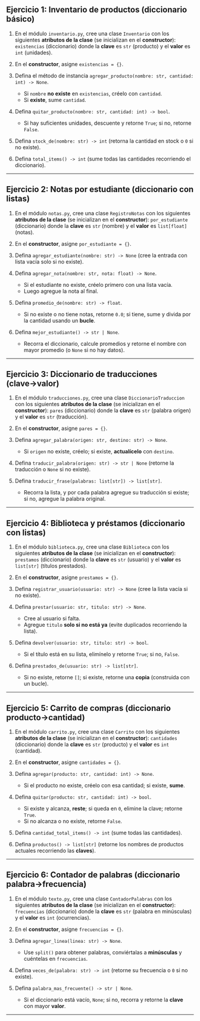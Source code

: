 ## Ejercicio 1: Inventario de productos (diccionario básico)

1. En el módulo `inventario.py`, cree una clase `Inventario` con los siguientes **atributos de la clase** (se inicializan en el **constructor**):
   `existencias` (diccionario) donde la **clave** es `str` (producto) y el **valor** es `int` (unidades).

2. En el **constructor**, asigne `existencias = {}`.

3. Defina el método de instancia `agregar_producto(nombre: str, cantidad: int) -> None`.

   * Si `nombre` **no existe** en `existencias`, créelo con `cantidad`.
   * Si **existe**, sume `cantidad`.

4. Defina `quitar_producto(nombre: str, cantidad: int) -> bool`.

   * Si hay suficientes unidades, descuente y retorne `True`; si no, retorne `False`.

5. Defina `stock_de(nombre: str) -> int` (retorna la cantidad en stock o `0` si no existe).

6. Defina `total_items() -> int` (sume todas las cantidades recorriendo el diccionario).

---

## Ejercicio 2: Notas por estudiante (diccionario con listas)

1. En el módulo `notas.py`, cree una clase `RegistroNotas` con los siguientes **atributos de la clase** (se inicializan en el **constructor**):
   `por_estudiante` (diccionario) donde la **clave** es `str` (nombre) y el **valor** es `list[float]` (notas).

2. En el **constructor**, asigne `por_estudiante = {}`.

3. Defina `agregar_estudiante(nombre: str) -> None` (cree la entrada con lista vacía solo si no existe).

4. Defina `agregar_nota(nombre: str, nota: float) -> None`.

   * Si el estudiante no existe, créelo primero con una lista vacía.
   * Luego agregue la nota al final.

5. Defina `promedio_de(nombre: str) -> float`.

   * Si no existe o no tiene notas, retorne `0.0`; si tiene, sume y divida por la cantidad usando un **bucle**.

6. Defina `mejor_estudiante() -> str | None`.

   * Recorra el diccionario, calcule promedios y retorne el nombre con mayor promedio (o `None` si no hay datos).

---

## Ejercicio 3: Diccionario de traducciones (clave→valor)

1. En el módulo `traducciones.py`, cree una clase `DiccionarioTraduccion` con los siguientes **atributos de la clase** (se inicializan en el **constructor**):
   `pares` (diccionario) donde la **clave** es `str` (palabra origen) y el **valor** es `str` (traducción).

2. En el **constructor**, asigne `pares = {}`.

3. Defina `agregar_palabra(origen: str, destino: str) -> None`.

   * Si `origen` no existe, créelo; si existe, **actualícelo** con `destino`.

4. Defina `traducir_palabra(origen: str) -> str | None` (retorne la traducción o `None` si no existe).

5. Defina `traducir_frase(palabras: list[str]) -> list[str]`.

   * Recorra la lista, y por cada palabra agregue su traducción si existe; si no, agregue la palabra original.

---

## Ejercicio 4: Biblioteca y préstamos (diccionario con listas)

1. En el módulo `biblioteca.py`, cree una clase `Biblioteca` con los siguientes **atributos de la clase** (se inicializan en el **constructor**):
   `prestamos` (diccionario) donde la **clave** es `str` (usuario) y el **valor** es `list[str]` (títulos prestados).

2. En el **constructor**, asigne `prestamos = {}`.

3. Defina `registrar_usuario(usuario: str) -> None` (cree la lista vacía si no existe).

4. Defina `prestar(usuario: str, titulo: str) -> None`.

   * Cree al usuario si falta.
   * Agregue `titulo` **solo si no está ya** (evite duplicados recorriendo la lista).

5. Defina `devolver(usuario: str, titulo: str) -> bool`.

   * Si el título está en su lista, elimínelo y retorne `True`; si no, `False`.

6. Defina `prestados_de(usuario: str) -> list[str]`.

   * Si no existe, retorne `[]`; si existe, retorne una **copia** (construida con un bucle).

---

## Ejercicio 5: Carrito de compras (diccionario producto→cantidad)

1. En el módulo `carrito.py`, cree una clase `Carrito` con los siguientes **atributos de la clase** (se inicializan en el **constructor**):
   `cantidades` (diccionario) donde la **clave** es `str` (producto) y el **valor** es `int` (cantidad).

2. En el **constructor**, asigne `cantidades = {}`.

3. Defina `agregar(producto: str, cantidad: int) -> None`.

   * Si el producto no existe, créelo con esa cantidad; si existe, **sume**.

4. Defina `quitar(producto: str, cantidad: int) -> bool`.

   * Si existe y alcanza, **reste**; si queda en `0`, elimine la clave; retorne `True`.
   * Si no alcanza o no existe, retorne `False`.

5. Defina `cantidad_total_items() -> int` (sume todas las cantidades).

6. Defina `productos() -> list[str]` (retorne los nombres de productos actuales recorriendo las **claves**).

---

## Ejercicio 6: Contador de palabras (diccionario palabra→frecuencia)

1. En el módulo `texto.py`, cree una clase `ContadorPalabras` con los siguientes **atributos de la clase** (se inicializan en el **constructor**):
   `frecuencias` (diccionario) donde la **clave** es `str` (palabra en minúsculas) y el **valor** es `int` (ocurrencias).

2. En el **constructor**, asigne `frecuencias = {}`.

3. Defina `agregar_linea(linea: str) -> None`.

   * Use `split()` para obtener palabras, conviértalas a **minúsculas** y cuéntelas en `frecuencias`.

4. Defina `veces_de(palabra: str) -> int` (retorne su frecuencia o `0` si no existe).

5. Defina `palabra_mas_frecuente() -> str | None`.

   * Si el diccionario está vacío, `None`; si no, recorra y retorne la **clave** con mayor **valor**.

---
